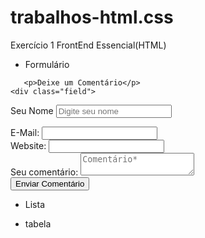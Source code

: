# trabalhos-html.css
Exercício 1 FrontEnd Essencial(HTML)
- Formulário
  <!DOCTYPE html>
<html lang="en">
<head>
    <meta charset="UTF-8">
    <meta name="viewport" content="width=device-width, initial-scale=1.0">
    <title>Formulario.html</title>
<meta charset="utf-8"/>
<link rel= "stylesheet" type="text/css" href="formulario.css">

</head>
<body>
    <formm class="formulario" method="post"

       <p>Deixe um Comentário</p>
    <div class="field">
<label for="Nome">Seu Nome</label>
<input type="text" id="nome" name="nome" placeholder="Digite seu nome" required>
</div>

<div class="field">
<label FOR="email">E-Mail:</label>
<input type="email" id="email" name="email" placehorder="Digite seu email" required>
</div>

<div class="field">
    <label FOR="Website">Website:</label>
    <input type="Website" id="email" name="Website" placehorder="Website" required>
    </div>

<div class="field">
    <label for="Comentário">Seu comentário:</label>
    <textarea name="Comentário" id="Comentário" placeholder="Comentário*" required></textarea>
</div>

<input type="submit" name="acao" value="Enviar Comentário">
</form>
</body>
</html>


- Lista


  
- tabela  

